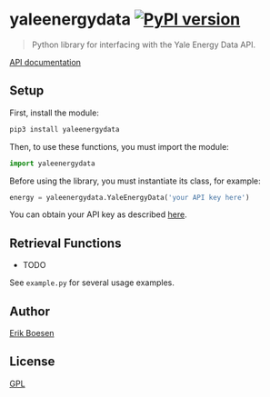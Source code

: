 # yaleenergydata [![PyPI version](https://badge.fury.io/py/yaleenergydata.svg)](https://badge.fury.io/py/yaleenergydata)

> Python library for interfacing with the Yale Energy Data API.

[API documentation](https://developers.yale.edu/energydata)

## Setup
First, install the module:

```sh
pip3 install yaleenergydata
```

Then, to use these functions, you must import the module:

```py
import yaleenergydata
```

Before using the library, you must instantiate its class, for example:

```py
energy = yaleenergydata.YaleEnergyData('your API key here')
```

You can obtain your API key as described [here](https://developers.yale.edu/how-info/how-do-i-get-access-apis).

## Retrieval Functions
- TODO

See `example.py` for several usage examples.

## Author
[Erik Boesen](https://github.com/ErikBoesen)

## License
[GPL](LICENSE)
